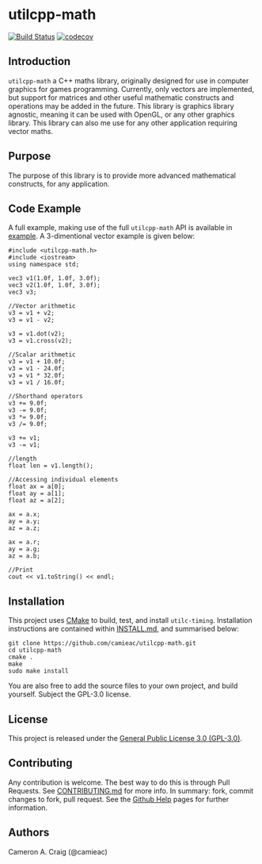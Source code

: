 # utilcpp-math

[![Build Status](https://travis-ci.org/camieac/utilcpp-math.svg?branch=master)](https://travis-ci.org/camieac/utilcpp-math)
[![codecov](https://codecov.io/gh/camieac/utilcpp-math/branch/master/graph/badge.svg)](https://codecov.io/gh/camieac/utilcpp-math)

## Introduction

`utilcpp-math` a C++ maths library, originally designed for use in computer graphics for games programming.
Currently, only vectors are implemented, but support for matrices and other useful mathematic constructs and operations may be added in the future.
This library is graphics library agnostic, meaning it can be used with OpenGL, or any other graphics library. This library can also me use for any other application requiring vector maths.

## Purpose
The purpose of this library is to provide more advanced mathematical constructs, for any application.

## Code Example
A full example, making use of the full `utilcpp-math` API is available in [example](https://github.com/camieac/utilcpp-math/blob/master/example/utilcpp-math-example.c). A 3-dimentional vector example is given below:
```
#include <utilcpp-math.h>
#include <iostream>
using namespace std;

vec3 v1(1.0f, 1.0f, 3.0f);
vec3 v2(1.0f, 1.0f, 3.0f);
vec3 v3;

//Vector arithmetic
v3 = v1 + v2;
v3 = v1 - v2;

v3 = v1.dot(v2);
v3 = v1.cross(v2);

//Scalar arithmetic
v3 = v1 + 10.0f;
v3 = v1 - 24.0f;
v3 = v1 * 32.0f;
v3 = v1 / 16.0f;

//Shorthand operators
v3 += 9.0f;
v3 -= 9.0f;
v3 *= 9.0f;
v3 /= 9.0f;

v3 += v1;
v3 -= v1;

//length
float len = v1.length();

//Accessing individual elements
float ax = a[0];
float ay = a[1];
float az = a[2];

ax = a.x;
ay = a.y;
az = a.z;

ax = a.r;
ay = a.g;
az = a.b;

//Print
cout << v1.toString() << endl;
```

## Installation
This project uses [CMake](https://cmake.org/) to build, test, and install `utilc-timing`. Installation instructions are contained within [INSTALL.md](https://github.com/camieac/utilcpp-math/blob/master/INSTALL.md), and summarised below:

```
git clone https://github.com/camieac/utilcpp-math.git
cd utilcpp-math
cmake .
make
sudo make install
```

You are also free to add the source files to your own project, and build yourself. Subject the GPL-3.0 license.

## License
This project is released under the [General Public License 3.0 (GPL-3.0)](https://github.com/camieac/utilcpp-math/blob/master/LICENSE).

## Contributing
Any contribution is welcome. The best way to do this is through Pull Requests. See [CONTRIBUTING.md](https://github.com/camieac/utilcpp-math/blob/master/CONTRIBUTING.md) for more info. In summary: fork, commit changes to fork, pull request. See the [Github Help](https://help.github.com/articles/creating-a-pull-request-from-a-fork/) pages for further information.

## Authors
Cameron A. Craig (@camieac)
